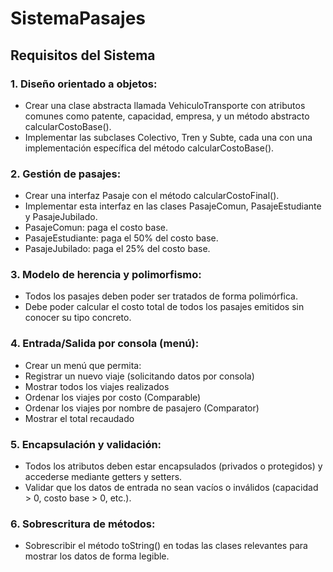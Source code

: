 
# SistemaPasajes

## Requisitos del Sistema
### 1. Diseño orientado a objetos:
  - Crear una clase abstracta llamada VehiculoTransporte con atributos comunes como
    patente, capacidad, empresa, y un método abstracto calcularCostoBase().
  - Implementar las subclases Colectivo, Tren y Subte, cada una con una implementación
    específica del método calcularCostoBase().
### 2. Gestión de pasajes:
  - Crear una interfaz Pasaje con el método calcularCostoFinal().
  - Implementar esta interfaz en las clases PasajeComun, PasajeEstudiante y
    PasajeJubilado.
  - PasajeComun: paga el costo base.
  - PasajeEstudiante: paga el 50% del costo base.
  - PasajeJubilado: paga el 25% del costo base.
### 3. Modelo de herencia y polimorfismo:
  - Todos los pasajes deben poder ser tratados de forma polimórfica.
  - Debe poder calcular el costo total de todos los pasajes emitidos sin conocer su tipo
    concreto.
### 4. Entrada/Salida por consola (menú):
  - Crear un menú que permita:
  - Registrar un nuevo viaje (solicitando datos por consola)
  - Mostrar todos los viajes realizados
  - Ordenar los viajes por costo (Comparable)
  - Ordenar los viajes por nombre de pasajero (Comparator)
  - Mostrar el total recaudado
### 5. Encapsulación y validación:
  - Todos los atributos deben estar encapsulados (privados o protegidos) y accederse
    mediante getters y setters.
  - Validar que los datos de entrada no sean vacíos o inválidos (capacidad > 0, costo base >
    0, etc.).
### 6. Sobrescritura de métodos:
  - Sobrescribir el método toString() en todas las clases relevantes para mostrar los datos
    de forma legible.
